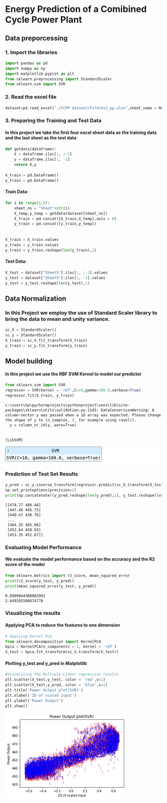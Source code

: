 # Energy Prediction of a Comibined Cycle Power Plant

## Data preporcessing
### 1. Import the libraries


```python
import pandas as pd
import numpy as np
import matplotlib.pyplot as plt
from sklearn.preprocessing import StandardScaler
from sklearn.svm import SVR
```

### 2. Read the excel file


```python
dataset=pd.read_excel("./CCPP dataset/Folds5x2_pp.xlsx",sheet_name = None)
```

### 3. Preparing the Training and Test Data

#### In this project we take the first four excel sheet data as the training data and the last sheet as the test data


```python
def getdata(dataframe):
    X = dataframe.iloc[:, :-1]
    y = dataframe.iloc[:, -1]
    return X,y

X_train = pd.DataFrame()
y_train = pd.DataFrame()
```

#### Train Data:


```python
for i in range(1,5):
    sheet_no = "Sheet"+str(i)
    X_temp,y_temp = getdata(dataset[sheet_no])
    X_train = pd.concat([X_train,X_temp],axis = 0)
    y_train = pd.concat([y_train,y_temp])


X_train = X_train.values
y_train = y_train.values
y_train = y_train.reshape(len(y_train),1)
```

#### Test Data:


```python
X_test = dataset["Sheet5"].iloc[:, :-1].values
y_test = dataset["Sheet5"].iloc[:, -1].values
y_test = y_test.reshape(len(y_test),1)
```

## Data Normalization
### In this Project we employ the use of Standard Scaler library to bring the data to  mean and unity variance.


```python
sc_X = StandardScaler()
sc_y = StandardScaler()
X_train = sc_X.fit_transform(X_train)
y_train = sc_y.fit_transform(y_train)
```

## Model building
#### In this project we use the RBF SVM Kernel to model our predictor


```python
from sklearn.svm import SVR
regressor = SVR(kernel = 'rbf',C=10,gamma=100.0,verbose=True)
regressor.fit(X_train, y_train)
```

    c:\users\hp\pycharmprojects\pythonproject\venv\lib\site-packages\sklearn\utils\validation.py:1143: DataConversionWarning: A column-vector y was passed when a 1d array was expected. Please change the shape of y to (n_samples, ), for example using ravel().
      y = column_or_1d(y, warn=True)
    

    [LibSVM]




<style>#sk-container-id-1 {color: black;background-color: white;}#sk-container-id-1 pre{padding: 0;}#sk-container-id-1 div.sk-toggleable {background-color: white;}#sk-container-id-1 label.sk-toggleable__label {cursor: pointer;display: block;width: 100%;margin-bottom: 0;padding: 0.3em;box-sizing: border-box;text-align: center;}#sk-container-id-1 label.sk-toggleable__label-arrow:before {content: "▸";float: left;margin-right: 0.25em;color: #696969;}#sk-container-id-1 label.sk-toggleable__label-arrow:hover:before {color: black;}#sk-container-id-1 div.sk-estimator:hover label.sk-toggleable__label-arrow:before {color: black;}#sk-container-id-1 div.sk-toggleable__content {max-height: 0;max-width: 0;overflow: hidden;text-align: left;background-color: #f0f8ff;}#sk-container-id-1 div.sk-toggleable__content pre {margin: 0.2em;color: black;border-radius: 0.25em;background-color: #f0f8ff;}#sk-container-id-1 input.sk-toggleable__control:checked~div.sk-toggleable__content {max-height: 200px;max-width: 100%;overflow: auto;}#sk-container-id-1 input.sk-toggleable__control:checked~label.sk-toggleable__label-arrow:before {content: "▾";}#sk-container-id-1 div.sk-estimator input.sk-toggleable__control:checked~label.sk-toggleable__label {background-color: #d4ebff;}#sk-container-id-1 div.sk-label input.sk-toggleable__control:checked~label.sk-toggleable__label {background-color: #d4ebff;}#sk-container-id-1 input.sk-hidden--visually {border: 0;clip: rect(1px 1px 1px 1px);clip: rect(1px, 1px, 1px, 1px);height: 1px;margin: -1px;overflow: hidden;padding: 0;position: absolute;width: 1px;}#sk-container-id-1 div.sk-estimator {font-family: monospace;background-color: #f0f8ff;border: 1px dotted black;border-radius: 0.25em;box-sizing: border-box;margin-bottom: 0.5em;}#sk-container-id-1 div.sk-estimator:hover {background-color: #d4ebff;}#sk-container-id-1 div.sk-parallel-item::after {content: "";width: 100%;border-bottom: 1px solid gray;flex-grow: 1;}#sk-container-id-1 div.sk-label:hover label.sk-toggleable__label {background-color: #d4ebff;}#sk-container-id-1 div.sk-serial::before {content: "";position: absolute;border-left: 1px solid gray;box-sizing: border-box;top: 0;bottom: 0;left: 50%;z-index: 0;}#sk-container-id-1 div.sk-serial {display: flex;flex-direction: column;align-items: center;background-color: white;padding-right: 0.2em;padding-left: 0.2em;position: relative;}#sk-container-id-1 div.sk-item {position: relative;z-index: 1;}#sk-container-id-1 div.sk-parallel {display: flex;align-items: stretch;justify-content: center;background-color: white;position: relative;}#sk-container-id-1 div.sk-item::before, #sk-container-id-1 div.sk-parallel-item::before {content: "";position: absolute;border-left: 1px solid gray;box-sizing: border-box;top: 0;bottom: 0;left: 50%;z-index: -1;}#sk-container-id-1 div.sk-parallel-item {display: flex;flex-direction: column;z-index: 1;position: relative;background-color: white;}#sk-container-id-1 div.sk-parallel-item:first-child::after {align-self: flex-end;width: 50%;}#sk-container-id-1 div.sk-parallel-item:last-child::after {align-self: flex-start;width: 50%;}#sk-container-id-1 div.sk-parallel-item:only-child::after {width: 0;}#sk-container-id-1 div.sk-dashed-wrapped {border: 1px dashed gray;margin: 0 0.4em 0.5em 0.4em;box-sizing: border-box;padding-bottom: 0.4em;background-color: white;}#sk-container-id-1 div.sk-label label {font-family: monospace;font-weight: bold;display: inline-block;line-height: 1.2em;}#sk-container-id-1 div.sk-label-container {text-align: center;}#sk-container-id-1 div.sk-container {/* jupyter's `normalize.less` sets `[hidden] { display: none; }` but bootstrap.min.css set `[hidden] { display: none !important; }` so we also need the `!important` here to be able to override the default hidden behavior on the sphinx rendered scikit-learn.org. See: https://github.com/scikit-learn/scikit-learn/issues/21755 */display: inline-block !important;position: relative;}#sk-container-id-1 div.sk-text-repr-fallback {display: none;}</style><div id="sk-container-id-1" class="sk-top-container"><div class="sk-text-repr-fallback"><pre>SVR(C=10, gamma=100.0, verbose=True)</pre><b>In a Jupyter environment, please rerun this cell to show the HTML representation or trust the notebook. <br />On GitHub, the HTML representation is unable to render, please try loading this page with nbviewer.org.</b></div><div class="sk-container" hidden><div class="sk-item"><div class="sk-estimator sk-toggleable"><input class="sk-toggleable__control sk-hidden--visually" id="sk-estimator-id-1" type="checkbox" checked><label for="sk-estimator-id-1" class="sk-toggleable__label sk-toggleable__label-arrow">SVR</label><div class="sk-toggleable__content"><pre>SVR(C=10, gamma=100.0, verbose=True)</pre></div></div></div></div></div>



### Prediction of Test Set Results


```python
y_pred = sc_y.inverse_transform(regressor.predict(sc_X.transform(X_test)).reshape(len(y_test),1))
np.set_printoptions(precision=2)
print(np.concatenate((y_pred.reshape(len(y_pred),1), y_test.reshape(len(y_test),1)),1))
```

    [[478.77 480.48]
     [447.46 445.75]
     [440.47 438.76]
     ...
     [464.25 465.96]
     [452.64 450.93]
     [453.35 451.67]]
    

### Evaluating Model Performance
#### We evaluate the model performance based on the accuracy and the R2 score of the model


```python
from sklearn.metrics import r2_score, mean_squared_error
print(r2_score(y_test, y_pred))
print(mean_squared_error(y_test, y_pred))
```

    0.9909044308083992
    2.649101580674778
    

### Visualizing the results
#### Applying PCA to reduce the features to one dimension


```python
# Applying Kernel PCA
from sklearn.decomposition import KernelPCA
kpca = KernelPCA(n_components = 1, kernel = 'rbf')
X_test = kpca.fit_transform(sc_X.transform(X_test))

```

#### Plotting y_test and y_pred in Matplotlib


```python
#Visualising the Multiple Linear regression results
plt.scatter(X_test,y_test, color = 'red',s=1)
plt.scatter(X_test,y_pred, color = 'blue',s=1)
plt.title('Power Output plot(SVR)')
plt.xlabel('1D of scaled input')
plt.ylabel('Power Output')
plt.show()
```


    
![png](output_22_0.png)
    

